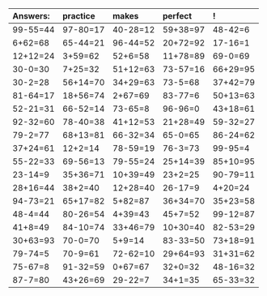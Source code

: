 | Answers: | practice | makes | perfect | ! |
| :--- | :--- | :--- | :--- | :--- |
| 99-55=44 | 97-80=17 | 40-28=12 | 59+38=97 | 48-42=6 | 
| 6+62=68 | 65-44=21 | 96-44=52 | 20+72=92 | 17-16=1 | 
| 12+12=24 | 3+59=62 | 52+6=58 | 11+78=89 | 69-0=69 | 
| 30-0=30 | 7+25=32 | 51+12=63 | 73-57=16 | 66+29=95 | 
| 30-2=28 | 56+14=70 | 34+29=63 | 73-5=68 | 37+42=79 | 
| 81-64=17 | 18+56=74 | 2+67=69 | 83-77=6 | 50+13=63 | 
| 52-21=31 | 66-52=14 | 73-65=8 | 96-96=0 | 43+18=61 | 
| 92-32=60 | 78-40=38 | 41+12=53 | 21+28=49 | 59-32=27 | 
| 79-2=77 | 68+13=81 | 66-32=34 | 65-0=65 | 86-24=62 | 
| 37+24=61 | 12+2=14 | 78-59=19 | 76-3=73 | 99-95=4 | 
| 55-22=33 | 69-56=13 | 79-55=24 | 25+14=39 | 85+10=95 | 
| 23-14=9 | 35+36=71 | 10+39=49 | 23+2=25 | 90-79=11 | 
| 28+16=44 | 38+2=40 | 12+28=40 | 26-17=9 | 4+20=24 | 
| 94-73=21 | 65+17=82 | 5+82=87 | 36+34=70 | 35+23=58 | 
| 48-4=44 | 80-26=54 | 4+39=43 | 45+7=52 | 99-12=87 | 
| 41+8=49 | 84-10=74 | 33+46=79 | 10+30=40 | 82-53=29 | 
| 30+63=93 | 70-0=70 | 5+9=14 | 83-33=50 | 73+18=91 | 
| 79-74=5 | 70-9=61 | 72-62=10 | 29+64=93 | 31+31=62 | 
| 75-67=8 | 91-32=59 | 0+67=67 | 32+0=32 | 48-16=32 | 
| 87-7=80 | 43+26=69 | 29-22=7 | 34+1=35 | 65-33=32 | 
